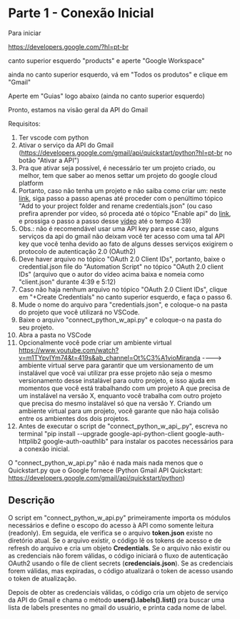 # Parte 1 - Conexão Inicial

Para iniciar

https://developers.google.com/?hl=pt-br

canto superior esquerdo "products" e aperte "Google Workspace" 

ainda no canto superior esquerdo, vá em "Todos os produtos" e clique em "Gmail"

Aperte em "Guias" logo abaixo (ainda no canto superior esquerdo)

Pronto, estamos na visão geral da API do Gmail 

Requisitos:
1.  Ter vscode com python
2.  Ativar o serviço da API do Gmail (https://developers.google.com/gmail/api/quickstart/python?hl=pt-br no botão "Ativar a API")
3.  Pra que ativar seja possível, é necessário ter um projeto criado, ou melhor, tem que saber ao menos settar um projeto do google cloud platform 
4.  Portanto, caso não tenha um projeto e não saiba como criar um: neste [link](https://chozinthet20602.medium.com/sending-email-with-python-using-gmail-api-33628e36306a#0bc0), siga passo a passo apenas até proceder com o penúltimo tópico "Add to your project folder and rename credentials.json" (ou caso prefira aprender por vídeo, só proceda até o tópico "Enable api" do [link](https://chozinthet20602.medium.com/sending-email-with-python-using-gmail-api-33628e36306a#0bc0), e prossiga o passo a passo desse [vídeo](https://www.youtube.com/watch?v=7X3fBlMw_1k&ab_channel=JieJenn) até o tempo 4:39)
5.  Obs.: não é recomendável usar uma API key para esse caso, alguns serviços da api do gmail não deixam você ter acesso com uma tal API key que você tenha devido ao fato de alguns desses serviços exigirem o protocolo de autenticação 2.0 (OAuth2)
6.  Deve haver arquivo no tópico "OAuth 2.0 Client IDs", portanto, baixe o credential.json file do "Automation Script" no tópico "OAuth 2.0 client IDs" (arquivo que o autor do vídeo acima baixa e nomeia como "client.json" durante 4:39 e 5:12)
7.  Caso não haja nenhum arquivo no tópico "OAuth 2.0 Client IDs", clique em "+Create Credentials" no canto superior esquerdo, e faça o passo 6.
8.  Mude o nome do arquivo para "credentials.json", e coloque-o na pasta do projeto que você utilizará no VSCode.
9.  Baixe o arquivo "connect_python_w_api.py" e coloque-o na pasta do seu projeto.
10. Abra a pasta no VSCode
11. Opcionalmente você pode criar um ambiente virtual https://www.youtube.com/watch?v=m1TYpvIYm74&t=419s&ab_channel=Ot%C3%A1vioMiranda
----> ambiente virtual serve para garantir que um versionamento de um instalável que você vai utilizar pra esse projeto não seja o mesmo versionamento desse instalável para outro projeto, e isso ajuda em momentos que você está trabalhando com um projeto A que precisa de um instalável na versão X, enquanto você trabalha com outro projeto que precisa do mesmo instalável só que na versão Y. Criando um ambiente virtual para um projeto, você garante que não haja colisão entre os ambientes dos dois projetos.
12. Antes de executar o script de "connect_python_w_api_.py", escreva no terminal "pip install --upgrade google-api-python-client google-auth-httplib2 google-auth-oauthlib" para instalar os pacotes necessários para a conexão inicial.

O "connect_python_w_api.py" não é nada mais nada menos que o Quickstart.py que o Google fornece (Python Gmail API Quickstart: https://developers.google.com/gmail/api/quickstart/python)


## Descrição

O script em "connect_python_w_api.py" primeiramente importa os módulos necessários e define o escopo do acesso à API como somente leitura (readonly). Em seguida, ele verifica se o arquivo **token.json** existe no diretório atual. Se o arquivo existir, o código lê os tokens de acesso e de refresh do arquivo e cria um objeto **Credentials**. Se o arquivo não existir ou as credenciais não forem válidas, o código iniciará o fluxo de autenticação OAuth2 usando o file de client secrets (**credenciais.json**). Se as credenciais forem válidas, mas expiradas, o código atualizará o token de acesso usando o token de atualização.

Depois de obter as credenciais válidas, o código cria um objeto de serviço da API do Gmail e chama o método **users().labels().list()** pra buscar uma lista de labels presentes no gmail do usuário, e printa cada nome de label.



